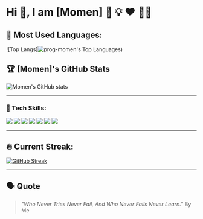 # Hi 👋, I am [Momen] 🚀 💡 ❤️ 🚴‍♂️

## 🚀 Most Used Languages:
![Top Langs]![prog-momen's Top Languages](https://github-readme-stats.vercel.app/api/top-langs/?username=prog-momen&theme=vue-dark&show_icons=true&hide_border=true&layout=compact))

## 🏆 [Momen]'s GitHub Stats
![Momen's GitHub stats](https://github-readme-stats.vercel.app/api?username=prog-momen&show_icons=true&theme=dark)

---

### 🔧 Tech Skills:
<p align="left">
  <img src="https://img.shields.io/badge/Windows-0078D6?style=flat&logo=windows&logoColor=white" />
  <img src="https://img.shields.io/badge/VS%20Code-0078D4.svg?style=flat&logo=visual-studio-code&logoColor=white" />
  <img src="https://img.shields.io/badge/Git-F05032.svg?style=flat&logo=git&logoColor=white" />
  <img src="https://img.shields.io/badge/HTML-E34F26.svg?style=flat&logo=html5&logoColor=white" />
  <img src="https://img.shields.io/badge/CSS-1572B6.svg?style=flat&logo=css3&logoColor=white" />
  <img src="https://img.shields.io/badge/JavaScript-F7DF1E.svg?style=flat&logo=javascript&logoColor=black" />
  <img src="https://img.shields.io/badge/React-61DAFB.svg?style=flat&logo=react&logoColor=black" />
</p>

---

## 🔥 Current Streak:
[![GitHub Streak](https://github-readme-streak-stats.herokuapp.com?user=prog-momen)](https://git.io/streak-stats)

---

## 🗣 Quote
> *"Who Never Tries Never Fail, And Who Never Fails Never Learn."*
By Me

